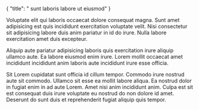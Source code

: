 {
  "title": " sunt laboris labore ut eiusmod"
}

Voluptate elit qui laboris occaecat dolore consequat magna. Sunt amet adipisicing est quis incididunt exercitation voluptate velit. Nisi consectetur sit adipisicing labore duis anim pariatur in id do irure. Nulla labore exercitation amet duis excepteur.

Aliquip aute pariatur adipisicing laboris quis exercitation irure aliquip ullamco aute. Ea labore eiusmod enim irure. Lorem mollit occaecat amet incididunt incididunt anim laboris aute incididunt irure esse officia.

Sit Lorem cupidatat sunt officia id cillum tempor. Commodo irure nostrud aute sit commodo. Ullamco sit esse ea mollit labore aliqua. Ea nostrud dolor in fugiat enim in ad aute Lorem. Amet nisi anim incididunt anim. Culpa est sit est consequat duis irure voluptate eu nostrud do non dolore id amet. Deserunt do sunt duis et reprehenderit fugiat aliquip quis tempor.